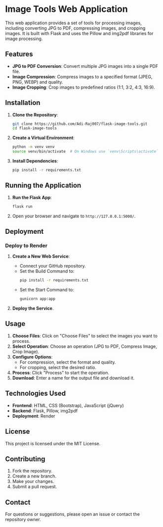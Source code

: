 # Image Tools Web Application

This web application provides a set of tools for processing images, including converting JPG to PDF, compressing images, and cropping images. It is built with Flask and uses the Pillow and img2pdf libraries for image processing.

## Features

- **JPG to PDF Conversion**: Convert multiple JPG images into a single PDF file.
- **Image Compression**: Compress images to a specified format (JPEG, PNG, WEBP) and quality.
- **Image Cropping**: Crop images to predefined ratios (1:1, 3:2, 4:3, 16:9).

## Installation

1. **Clone the Repository**:
    ```bash
    git clone https://github.com/Adi-Raj007/flask-image-tools.git
    cd flask-image-tools
    ```

2. **Create a Virtual Environment**:
    ```bash
    python -m venv venv
    source venv/bin/activate  # On Windows use `venv\Scripts\activate`
    ```

3. **Install Dependencies**:
    ```bash
    pip install -r requirements.txt
    ```

## Running the Application

1. **Run the Flask App**:
    ```bash
    flask run
    ```

2. Open your browser and navigate to `http://127.0.0.1:5000/`.

## Deployment

### Deploy to Render

1. **Create a New Web Service**:
    - Connect your GitHub repository.
    - Set the Build Command to:
      ```bash
      pip install -r requirements.txt
      ```
    - Set the Start Command to:
      ```bash
      gunicorn app:app
      ```

2. **Deploy the Service**.

## Usage

1. **Choose Files**: Click on "Choose Files" to select the images you want to process.
2. **Select Operation**: Choose an operation (JPG to PDF, Compress Image, Crop Image).
3. **Configure Options**:
    - For compression, select the format and quality.
    - For cropping, select the desired ratio.
4. **Process**: Click "Process" to start the operation.
5. **Download**: Enter a name for the output file and download it.

## Technologies Used

- **Frontend**: HTML, CSS (Bootstrap), JavaScript (jQuery)
- **Backend**: Flask, Pillow, img2pdf
- **Deployment**: Render

## License

This project is licensed under the MIT License.

## Contributing

1. Fork the repository.
2. Create a new branch.
3. Make your changes.
4. Submit a pull request.

## Contact

For questions or suggestions, please open an issue or contact the repository owner.

